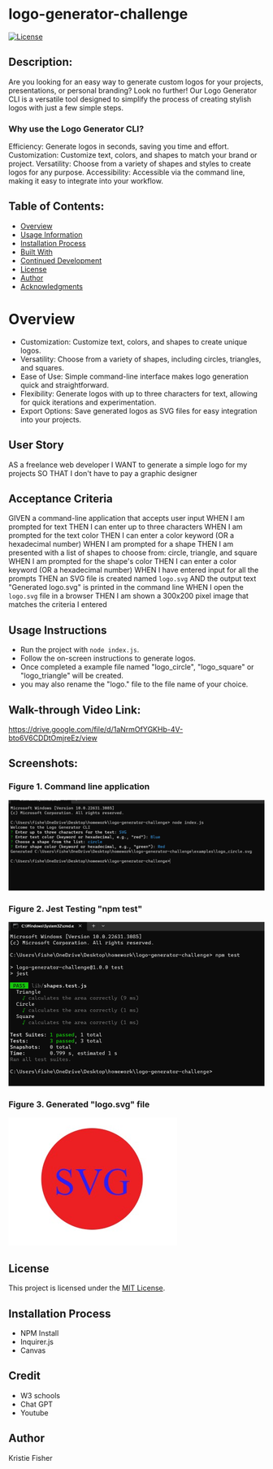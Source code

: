 # logo-generator-challenge

[![License](https://img.shields.io/badge/License-MIT-blue.svg)](https://opensource.org/licenses/MIT)

## Description:
Are you looking for an easy way to generate custom logos for your projects, presentations, or personal branding? Look no further! Our Logo Generator CLI is a versatile tool designed to simplify the process of creating stylish logos with just a few simple steps.
### Why use the Logo Generator CLI?
Efficiency: Generate logos in seconds, saving you time and effort.
Customization: Customize text, colors, and shapes to match your brand or project.
Versatility: Choose from a variety of shapes and styles to create logos for any purpose.
Accessibility: Accessible via the command line, making it easy to integrate into your workflow.

## Table of Contents:
- [Overview](#Overview)
- [Usage Information](#Usage-Information)
- [Installation Process](#Installation-Process)
- [Built With](#Built-With)
- [Continued Development](#Continued-Development)
- [License](#License)
- [Author](#Author)
- [Acknowledgments](#Acknowledgments)

# Overview
- Customization: Customize text, colors, and shapes to create unique logos.
- Versatility: Choose from a variety of shapes, including circles, triangles, and squares.
- Ease of Use: Simple command-line interface makes logo generation quick and straightforward.
- Flexibility: Generate logos with up to three characters for text, allowing for quick iterations and experimentation.
- Export Options: Save generated logos as SVG files for easy integration into your projects.


## User Story
AS a freelance web developer
I WANT to generate a simple logo for my projects
SO THAT I don't have to pay a graphic designer

## Acceptance Criteria
GIVEN a command-line application that accepts user input
WHEN I am prompted for text
THEN I can enter up to three characters
WHEN I am prompted for the text color
THEN I can enter a color keyword (OR a hexadecimal number)
WHEN I am prompted for a shape
THEN I am presented with a list of shapes to choose from: circle, triangle, and square
WHEN I am prompted for the shape's color
THEN I can enter a color keyword (OR a hexadecimal number)
WHEN I have entered input for all the prompts
THEN an SVG file is created named `logo.svg`
AND the output text "Generated logo.svg" is printed in the command line
WHEN I open the `logo.svg` file in a browser
THEN I am shown a 300x200 pixel image that matches the criteria I entered


## Usage Instructions
- Run the project with `node index.js`.
- Follow the on-screen instructions to generate logos.
- Once completed a example file named "logo_circle", "logo_square" or "logo_triangle" will be created.
- you may also rename the "logo." file to the file name of your choice.

## Walk-through Video Link:

https://drive.google.com/file/d/1aNrmOfYGKHb-4V-bto6V6CDDtOmjreEz/view


## Screenshots:

### Figure 1. Command line application

![Example CLI](images/command.line.app.png)


### Figure 2. Jest Testing "npm test"

![Example Test](images/shapes.test.png)


### Figure 3. Generated "logo.svg" file

![Example Logo](images/logo.jpg)


## License

This project is licensed under the [MIT License](LICENSE).


## Installation Process
- NPM Install
- Inquirer.js
- Canvas

## Credit
- W3 schools
- Chat GPT
- Youtube

## Author
Kristie Fisher